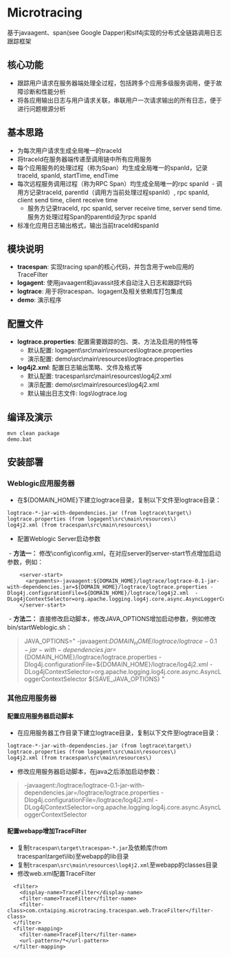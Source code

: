 # Microtracing
基于javaagent、span(see Google Dapper)和slf4j实现的分布式全链路调用日志跟踪框架

## 核心功能
- 跟踪用户请求在服务器端处理全过程，包括跨多个应用多级服务调用，便于故障诊断和性能分析
- 将各应用输出日志与用户请求关联，串联用户一次请求输出的所有日志，便于进行问题根源分析

## 基本思路
- 为每次用户请求生成全局唯一的traceId
- 将traceId在服务器端传递至调用链中所有应用服务
- 每个应用服务的处理过程（称为Span）均生成全局唯一的spanId，记录traceId, spanId, startTime, endTime
- 每次远程服务调用过程（称为RPC Span）均生成全局唯一的rpc spanId
  - 调用方记录traceId, parentId（调用方当前处理过程spanId）, rpc spanId, client send time, client receive time
  - 服务方记录traceId, rpc spanId, server receive time, server send time. 服务方处理过程Span的parentId设为rpc spanId
- 标准化应用日志输出格式，输出当前traceId和spanId

## 模块说明
- **tracespan**: 实现tracing span的核心代码，并包含用于web应用的TraceFilter
- **logagent**: 使用javaagent和javassit技术自动注入日志和跟踪代码
- **logtrace**: 用于将tracespan、logagent及相关依赖库打包集成
- **demo**: 演示程序

## 配置文件
- **logtrace.properties**: 配置需要跟踪的包、类、方法及启用的特性等
  - 默认配置: logagent\src\main\resources\logtrace.properties
  - 演示配置: demo\src\main\resources\logtrace.properties
- **log4j2.xml**: 配置日志输出策略、文件及格式等
  - 默认配置: tracespan\src\main\resources\log4j2.xml
  - 演示配置: demo\src\main\resources\log4j2.xml
  - 默认输出日志文件: logs\logtrace.log
  
## 编译及演示

```
mvn clean package
demo.bat
```

## 安装部署

### Weblogic应用服务器
- 在${DOMAIN_HOME}下建立logtrace目录，复制以下文件至logtrace目录：

```
logtrace-*-jar-with-dependencies.jar (from logtrace\target\)
logtrace.properties (from logagent\src\main\resources\)
log4j2.xml (from tracespan\src\main\resources\)
```

- 配置Weblogic Server启动参数

  - **方法一：** 修改\config\config.xml，在对应server的server-start节点增加启动参数，例如：
  
```
    <server-start>
      <arguments>-javaagent:${DOMAIN_HOME}/logtrace/logtrace-0.1-jar-with-dependencies.jar=${DOMAIN_HOME}/logtrace/logtrace.properties -Dlog4j.configurationFile=${DOMAIN_HOME}/logtrace/log4j2.xml  -DLog4jContextSelector=org.apache.logging.log4j.core.async.AsyncLoggerContextSelector</arguments>
    </server-start>
```    

  - **方法二：** 直接修改启动脚本，修改JAVA_OPTIONS增加启动参数，例如修改bin/startWeblogic.sh：
  
> JAVA_OPTIONS=" -javaagent:${DOMAIN_HOME}/logtrace/logtrace-0.1-jar-with-dependencies.jar=${DOMAIN_HOME}/logtrace/logtrace.properties -Dlog4j.configurationFile=${DOMAIN_HOME}/logtrace/log4j2.xml  -DLog4jContextSelector=org.apache.logging.log4j.core.async.AsyncLoggerContextSelector ${SAVE_JAVA_OPTIONS} "	  

### 其他应用服务器
#### 配置应用服务器启动脚本
- 在应用服务器工作目录下建立logtrace目录，复制以下文件至logtrace目录：

```
logtrace-*-jar-with-dependencies.jar (from logtrace\target\)
logtrace.properties (from logagent\src\main\resources\)
log4j2.xml (from tracespan\src\main\resources\)
```

- 修改应用服务器启动脚本，在java之后添加启动参数：

>  -javaagent:<ABSOLUTE PATH>/logtrace/logtrace-0.1-jar-with-dependencies.jar=<ABSOLUTE PATH>/logtrace/logtrace.properties -Dlog4j.configurationFile=<ABSOLUTE PATH>/logtrace/log4j2.xml  -DLog4jContextSelector=org.apache.logging.log4j.core.async.AsyncLoggerContextSelector


#### 配置webapp增加TraceFilter
- 复制`tracespan\target\tracespan-*.jar`及依赖库(from tracespan\target\lib)至webapp的lib目录
- 复制`tracespan\src\main\resources\log4j2.xml`至webapp的classes目录
- 修改web.xml配置TraceFilter
```
  <filter>
    <display-name>TraceFilter</display-name>
    <filter-name>TraceFilter</filter-name>
    <filter-class>com.cntaiping.microtracing.tracespan.web.TraceFilter</filter-class>
  </filter>
  <filter-mapping>
    <filter-name>TraceFilter</filter-name>
    <url-pattern>/*</url-pattern>
  </filter-mapping>
```


